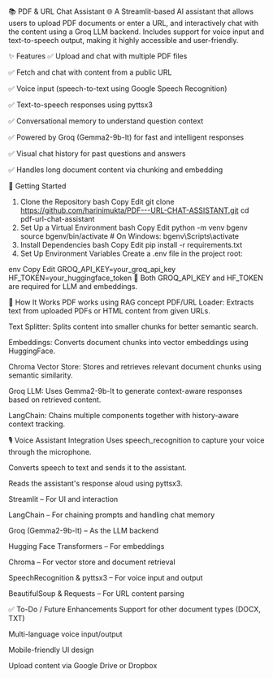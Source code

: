📚 PDF & URL Chat Assistant 🌐
A Streamlit-based AI assistant that allows users to upload PDF documents or enter a URL, and interactively chat with the content using a Groq LLM backend. Includes support for voice input and text-to-speech output, making it highly accessible and user-friendly.

✨ Features
✅ Upload and chat with multiple PDF files

✅ Fetch and chat with content from a public URL

✅ Voice input (speech-to-text using Google Speech Recognition)

✅ Text-to-speech responses using pyttsx3

✅ Conversational memory to understand question context

✅ Powered by Groq (Gemma2-9b-It) for fast and intelligent responses

✅ Visual chat history for past questions and answers

✅ Handles long document content via chunking and embedding

🚀 Getting Started
1. Clone the Repository
bash
Copy
Edit
git clone https://github.com/harinimukta/PDF---URL-CHAT-ASSISTANT.git
cd pdf-url-chat-assistant
2. Set Up a Virtual Environment
bash
Copy
Edit
python -m venv bgenv
source bgenv/bin/activate       # On Windows: bgenv\Scripts\activate
3. Install Dependencies
bash
Copy
Edit
pip install -r requirements.txt
4. Set Up Environment Variables
Create a .env file in the project root:

env
Copy
Edit
GROQ_API_KEY=your_groq_api_key
HF_TOKEN=your_huggingface_token
🔐 Both GROQ_API_KEY and HF_TOKEN are required for LLM and embeddings.

🧠 How It Works
PDF works using RAG concept
PDF/URL Loader: Extracts text from uploaded PDFs or HTML content from given URLs.

Text Splitter: Splits content into smaller chunks for better semantic search.

Embeddings: Converts document chunks into vector embeddings using HuggingFace.

Chroma Vector Store: Stores and retrieves relevant document chunks using semantic similarity.

Groq LLM: Uses Gemma2-9b-It to generate context-aware responses based on retrieved content.

LangChain: Chains multiple components together with history-aware context tracking.

🎙️ Voice Assistant Integration
Uses speech_recognition to capture your voice through the microphone.

Converts speech to text and sends it to the assistant.

Reads the assistant's response aloud using pyttsx3.

Streamlit – For UI and interaction

LangChain – For chaining prompts and handling chat memory

Groq (Gemma2-9b-It) – As the LLM backend

Hugging Face Transformers – For embeddings

Chroma – For vector store and document retrieval

SpeechRecognition & pyttsx3 – For voice input and output

BeautifulSoup & Requests – For URL content parsing

✅ To-Do / Future Enhancements
 Support for other document types (DOCX, TXT)

 Multi-language voice input/output

 Mobile-friendly UI design

 Upload content via Google Drive or Dropbox

